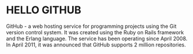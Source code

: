 <html>
<h1>HELLO GITHUB</h1>
GitHub - a web hosting service for programming projects using the Git version control system. 
It was created using the Ruby on Rails framework and the Erlang language. 
The service has been operating since April 2008. 
In April 2011, it was announced that GitHub supports 2 million repositories.
</html>